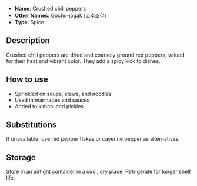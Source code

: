 - **Name**: Crushed chili peppers
- **Other Names**: Gochu-jogak (고추조각)
- **Type**: Spice

## Description

Crushed chili peppers are dried and coarsely ground red peppers, valued for their heat and vibrant color. They add a spicy kick to dishes.

## How to use

- Sprinkled on soups, stews, and noodles
- Used in marinades and sauces
- Added to kimchi and pickles

## Substitutions

If unavailable, use red pepper flakes or cayenne pepper as alternatives.

## Storage

Store in an airtight container in a cool, dry place. Refrigerate for longer shelf life. 